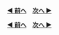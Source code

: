 **[◀ 前へ](https://github.com/CyberAgentAILab/model-acceleration-tutorial/tree/main?tab=readme-ov-file#1-%E3%81%AF%E3%81%98%E3%82%81%E3%81%AB)**　**[次へ ▶](https://github.com/CyberAgentAILab/model-acceleration-tutorial/blob/main/01_Introduction/1_2-What_to_explain_and_what_not_to_explain.md)**

**[◀ 前へ](https://github.com/CyberAgentAILab/model-acceleration-tutorial/tree/main?tab=readme-ov-file#1-%E3%81%AF%E3%81%98%E3%82%81%E3%81%AB)**　**[次へ ▶](https://github.com/CyberAgentAILab/model-acceleration-tutorial/blob/main/01_Introduction/1_2-What_to_explain_and_what_not_to_explain.md)**
